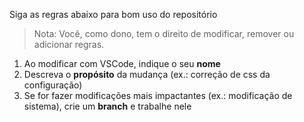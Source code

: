 Siga as regras abaixo para bom uso do repositório

>Nota:
>Você, como dono, tem o direito de modificar, remover ou adicionar regras.

1. Ao modificar com VSCode, indique o seu **nome**
2. Descreva o **propósito** da mudança (ex.: correção de css da configuração)
3. Se for fazer modificações mais impactantes (ex.: modificação de sistema), crie um **branch** e trabalhe nele